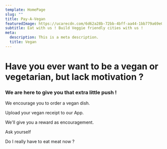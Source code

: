 ```yaml
---
template: HomePage
slug: ""
title: Pay-A-Vegan
featuredImage: https://ucarecdn.com/6d62a28b-72bb-4bff-aa44-1bb779a69e0c/
subtitle: Eat with us ! Build Veggie friendly cities with us !
meta:
  description: This is a meta description.
  title: Vegan
---
```

# Have you ever want to be a vegan or vegetarian, but lack motivation ?

### We are here to give you that extra little push !

We encourage you to order a vegan dish.

Upload your vegan receipt to our App.

We'll give you a reward as encouragement.

Ask yourself 

Do I really have to eat meat now ?
